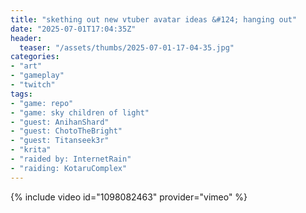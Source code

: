 ```yaml
---
title: "skething out new vtuber avatar ideas &#124; hanging out"
date: "2025-07-01T17:04:35Z"
header:
  teaser: "/assets/thumbs/2025-07-01-17-04-35.jpg"
categories:
- "art"
- "gameplay"
- "twitch"
tags:
- "game: repo"
- "game: sky children of light"
- "guest: AnihanShard"
- "guest: ChotoTheBright"
- "guest: Titanseek3r"
- "krita"
- "raided by: InternetRain"
- "raiding: KotaruComplex"
---
```

{% include video id="1098082463" provider="vimeo" %}

